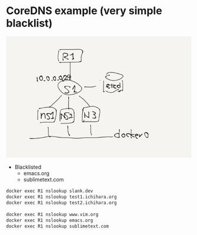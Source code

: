 
# CoreDNS example (very simple blacklist)

![](topo.png)

- Blacklisted
	-	emacs.org
	- sublimetext.com

```
docker exec R1 nslookup slank.dev
docker exec R1 nslookup test1.ichihara.org
docker exec R1 nslookup test2.ichihara.org

docker exec R1 nslookup www.vim.org
docker exec R1 nslookup emacs.org
docker exec R1 nslookup sublimetext.com
```
